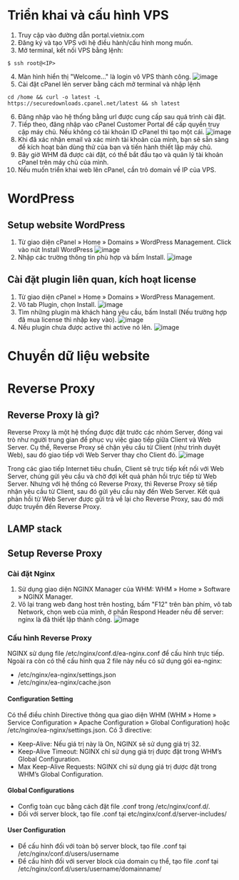 # Triển khai và cấu hình VPS
1. Truy cập vào đường dẫn portal.vietnix.com
2. Đăng ký và tạo VPS với hệ điều hành/cấu hình mong muốn.
3. Mở terminal, kết nối VPS bằng lệnh:
```
$ ssh root@<IP>
```
4. Màn hình hiển thị "Welcome..." là login vô VPS thành công.
  ![image](https://github.com/user-attachments/assets/eb1382b9-3eb4-4ba5-823f-e0a29bbab622)
5. Cài đặt cPanel lên server bằng cách mở terminal và nhập lệnh
```
cd /home && curl -o latest -L https://securedownloads.cpanel.net/latest && sh latest
```
6. Đăng nhập vào hệ thống bằng url được cung cấp sau quá trình cài đặt.
7. Tiếp theo, đăng nhập vào cPanel Customer Portal để cấp quyền truy cập máy chủ. Nếu không có tài khoản ID cPanel thì tạo một cái. 
   ![image](https://github.com/user-attachments/assets/e0322bfb-4532-441d-bb05-17e42d82faf6)
8. Khi đã xác nhận email và xác minh tài khoản của mình, bạn sẽ sẵn sàng để kích hoạt bản dùng thử của bạn và tiến hành thiết lập máy chủ.
9. Bây giờ WHM đã được cài đặt, có thể bắt đầu tạo và quản lý tài khoản cPanel trên máy chủ của mình.
10. Nếu muốn triển khai web lên cPanel, cần trỏ domain về IP của VPS.
# WordPress
## Setup website WordPress
1. Từ giao diện cPanel » Home » Domains » WordPress Management. Click vào nút Install WordPress
   ![image](https://github.com/user-attachments/assets/11bcb324-a83f-4145-8557-243ccf0c9869)
2. Nhập các trường thông tin phù hợp và bấm Install.
   ![image](https://github.com/user-attachments/assets/41fbc07b-2401-42fe-a62d-5e127cd1c07d)
## Cài đặt plugin liên quan, kích hoạt license
1. Từ giao diện cPanel » Home » Domains » WordPress Management.
2. Vô tab Plugin, chọn Install.
   ![image](https://github.com/user-attachments/assets/5bfcc48a-d65c-4a69-a204-98fdbd338e30)
3. Tìm những plugin mà khách hàng yêu cầu, bấm Install (Nếu trường hợp đã mua license thì nhập key vào).
   ![image](https://github.com/user-attachments/assets/2d76cf51-bc19-4f4c-bfe2-53c920d93fb8)
4. Nếu plugin chưa được active thì active nó lên.
![image](https://github.com/user-attachments/assets/a58b5e4a-8639-4726-be69-269d58be6013)
   
# Chuyển dữ liệu website

# Reverse Proxy
## Reverse Proxy là gì?
Reverse Proxy là một hệ thống được đặt trước các nhóm Server, đóng vai trò như người trung gian để phục vụ việc giao tiếp giữa Client và Web Server. Cụ thể, Reverse Proxy sẽ chặn yêu cầu từ Client (như trình duyệt Web), sau đó giao tiếp với Web Server thay cho Client đó.
![image](https://github.com/user-attachments/assets/2b1942a1-6eb2-46bc-9f3e-2594544d7846)

Trong các giao tiếp Internet tiêu chuẩn, Client sẽ trực tiếp kết nối với Web Server, chúng gửi yêu cầu và chờ đợi kết quả phản hồi trực tiếp từ Web Server. Nhưng với hệ thống có Reverse Proxy, thì Reverse Proxy sẽ tiếp nhận yêu cầu từ Client, sau đó gửi yêu cầu này đến Web Server. Kết quả phản hồi từ Web Server được gửi trả về lại cho Reverse Proxy, sau đó mới được truyền đến Reverse Proxy.
## LAMP stack
## Setup Reverse Proxy
### Cài đặt Nginx
1. Sử dụng giao diện NGINX Manager của WHM: WHM » Home » Software » NGINX Manager.
2. Vô lại trang web đang host trên hosting, bấm "F12" trên bàn phím, vô tab Network, chọn web của mình, ở phần Respond Header nếu để server: nginx là đã thiết lập thành công.
![image](https://github.com/user-attachments/assets/ebf6a8a1-83d9-4f35-8ee8-1237228cdf25)
### Cấu hình Reverse Proxy
NGINX sử dụng file /etc/nginx/conf.d/ea-nginx.conf để cấu hình trực tiếp. Ngoài ra còn có thể cấu hình qua 2 file này nếu có sử dụng gói ea-nginx:
* /etc/nginx/ea-nginx/settings.json
* /etc/nginx/ea-nginx/cache.json
#### Configuration Setting
Có thể điều chỉnh Directive thông qua giao diện WHM (WHM » Home » Service Configuration » Apache Configuration » Global Configuration) hoặc /etc/nginx/ea-nginx/settings.json. Có 3 directive:
* Keep-Alive: Nếu giá trị này là On, NGINX sẽ sử dụng giá trị 32.
* Keep-Alive Timeout: NGINX chỉ sử dụng giá trị được đặt trong WHM’s Global Configuration.
* Max Keep-Alive Requests: NGINX chỉ sử dụng giá trị được đặt trong WHM’s Global Configuration.
#### Global Configurations
* Config toàn cục bằng cách đặt file .conf trong /etc/nginx/conf.d/.
* Đối với server block, tạo file .conf tại etc/nginx/conf.d/server-includes/ 
#### User Configuration
* Để cấu hình đối với toàn bộ server block, tạo file .conf tại /etc/nginx/conf.d/users/username
* Để cấu hình đối với server block của domain cụ thể, tạo file .conf tại /etc/nginx/conf.d/users/username/domainname/


